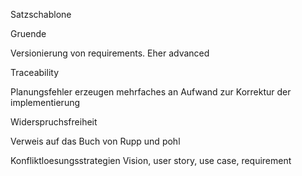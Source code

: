 Satzschablone

Gruende

Versionierung von requirements. Eher advanced

Traceability

Planungsfehler erzeugen mehrfaches an Aufwand zur Korrektur der implementierung

Widerspruchsfreiheit

Verweis auf das Buch von Rupp und pohl

Konfliktloesungsstrategien
Vision, user story, use case, requirement
